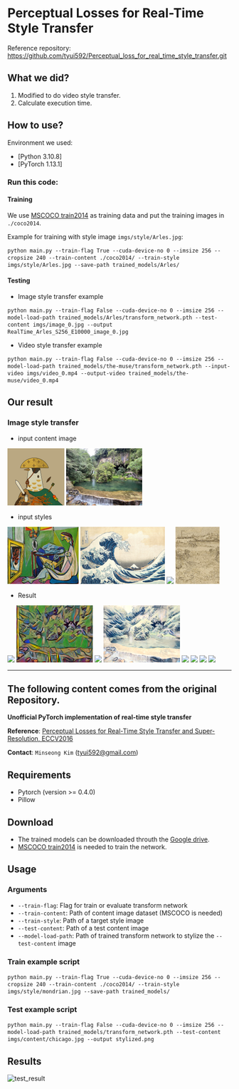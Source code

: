 # Perceptual Losses for Real-Time Style Transfer

Reference repository: https://github.com/tyui592/Perceptual_loss_for_real_time_style_transfer.git

## What we did?
1. Modified to do video style transfer.
2. Calculate execution time.

## How to use?

Environment we used:
- [Python 3.10.8]
- [PyTorch 1.13.1]

### Run this code:

#### Training

We use [MSCOCO train2014](http://cocodataset.org/#download) as training data and put the training images in `./coco2014`.

Example for training with style image `imgs/style/Arles.jpg`:
```
python main.py --train-flag True --cuda-device-no 0 --imsize 256 --cropsize 240 --train-content ./coco2014/ --train-style imgs/style/Arles.jpg --save-path trained_models/Arles/
```

#### Testing
- Image style transfer example

```
python main.py --train-flag False --cuda-device-no 0 --imsize 256 --model-load-path trained_models/Arles/transform_network.pth --test-content imgs/image_0.jpg --output RealTime_Arles_S256_E10000_image_0.jpg
```
- Video style transfer example

```
python main.py --train-flag False --cuda-device-no 0 --imsize 256 --model-load-path trained_models/the-muse/transform_network.pth --input-video imgs/video_0.mp4 --output-video trained_models/the-muse/video_0.mp4
```

## Our result

### Image style transfer
- input content image

<img src ="imgs\image_0.jpg" height="128px"/> <img src ="imgs\image_1.jpg" height="128px"/>

- input styles

<img src ="imgs\style\the-muse.jpg" height="128px" /> <img src ="imgs\style\Under-the-Wave-off-Kanagawa.jpg" height="128px" /> <img src ="imgs\style\starry_night.jpg" height="128px" /> <img src ="imgs\style\Arles.jpg" height="128px" />

- Result

<img src ="Result\RealTime_the-muse_S256_E10000_image_0.png" height="128px" />
<img src ="Result\RealTime_the-muse_S256_E10000_image_1.png" height="128px" /> <img src ="Result\RealTime_wave_S256_E10000_image_0.png" height="128px" /> <img src ="Result\RealTime_wave_S256_E10000_image_1.png" height="128px" /> 

<img src ="Result\RealTime_night_S256_E10000_image_0.png" height="128px" />
<img src ="Result\RealTime_night_S256_E10000_image_1.png" height="128px" /> <img src ="Result\RealTime_Arles_S256_E10000_image_0.png" height="128px" /> <img src ="Result\RealTime_Arles_S256_E10000_image_1.png" height="128px" /> 

---

## The following content comes from the original Repository.
<!-- --- -->
**Unofficial PyTorch implementation of real-time style transfer**

**Reference**: [Perceptual Losses for Real-Time Style Transfer and Super-Resolution, ECCV2016](https://arxiv.org/abs/1603.08155)

**Contact**: `Minseong Kim` (tyui592@gmail.com)

Requirements
--
* Pytorch (version >= 0.4.0)
* Pillow

Download
--
* The trained models can be downloaded throuth the [Google drive](https://drive.google.com/drive/folders/1_FjrtNgVGgstMFRIY6K_Fp3w1K96Zpn5?usp=sharing).
* [MSCOCO train2014](http://cocodataset.org/#download) is needed to train the network.

Usage
--

### Arguments

* `--train-flag`: Flag for train or evaluate transform network
* `--train-content`: Path of content image dataset (MSCOCO is needed)
* `--train-style`: Path of a target style image 
* `--test-content`: Path of a test content image
* `--model-load-path`: Path of trained transform network to stylize the `--test-content` image

### Train example script

```
python main.py --train-flag True --cuda-device-no 0 --imsize 256 --cropsize 240 --train-content ./coco2014/ --train-style imgs/style/mondrian.jpg --save-path trained_models/
```

### Test example script

```
python main.py --train-flag False --cuda-device-no 0 --imsize 256 --model-load-path trained_models/transform_network.pth --test-content imgs/content/chicago.jpg --output stylized.png
```

Results
--


![test_result](https://github.com/tyui592/Perceptual_loss_for_real_time_style_transfer/blob/master/imgs/figure1.png)

